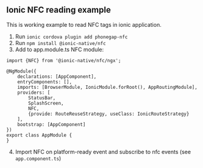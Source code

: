 ## Ionic NFC reading example
This is working example to read NFC tags in ionic application.

1. Run `ionic cordova plugin add phonegap-nfc`
2. Run `npm install @ionic-native/nfc`
3. Add to app.module.ts NFC module:
```angular2
import {NFC} from '@ionic-native/nfc/ngx';

@NgModule({
    declarations: [AppComponent],
    entryComponents: [],
    imports: [BrowserModule, IonicModule.forRoot(), AppRoutingModule],
    providers: [
        StatusBar,
        SplashScreen,
        NFC,
        {provide: RouteReuseStrategy, useClass: IonicRouteStrategy}
    ],
    bootstrap: [AppComponent]
})
export class AppModule {
}
```

4. Import NFC on platform-ready event and subscribe to nfc events (see `app.component.ts`)

